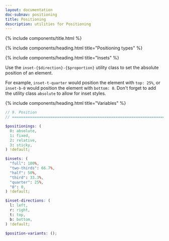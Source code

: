 ```yaml
---
layout: documentation
doc-subnav: positioning
title: Positioning
description: utilities for Positioning
---
```


{% include components/title.html %}

{% include components/heading.html title="Positioning types" %}

{% include components/heading.html title="Insets" %}

Use the `inset-{$direction}-{$proportion}` utility class to set the absolute position of an element.

For example, `inset-t-quarter` would position the element with `top: 25%`, or `inset-b-0` would position the element with `bottom: 0`. Don't forget to add the utility class `absolute` to allow for inset styles.

{% include components/heading.html title="Variables" %}

```scss
// 9. Position
// ==========================================================================

$positionings: (
  0: absolute,
  1: fixed,
  2: relative,
  3: sticky,
) !default;

$insets: (
  "full": 100%,
  "two-thirds": 66.7%,
  "half": 50%,
  "third": 33.3%,
  "quarter": 25%,
  "0": 0,
) !default;

$inset-directions: (
  l: left,
  r: right,
  t: top,
  b: bottom,
) !default;

$position-variants: ();
```
